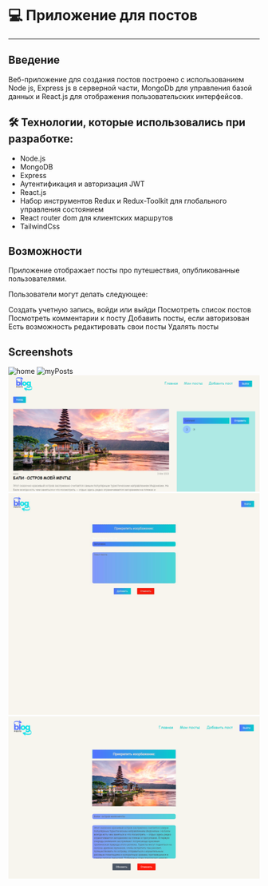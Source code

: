 
# 💻 Приложение для постов

---

## Введение
Веб-приложение для создания постов построено с использованием Node js, Express js в серверной части, MongoDb для управления базой данных и React.js для отображения пользовательских интерфейсов.


## 🛠 Технологии, которые использовались при разработке:


- Node.js
- MongoDB
- Express
- Аутентификация и авторизация JWT
- React.js
- Набор инструментов Redux и Redux-Toolkit для глобального управления состоянием
- React router dom для клиентских маршрутов
- TailwindCss


## Возможности


Приложение отображает посты про путешествия, опубликованные пользователями.

Пользователи могут делать следующее:

Создать учетную запись, войди или выйди
Посмотреть список постов
Посмотреть комментарии к посту
Добавить посты, если авторизован
Есть возможность редактировать свои посты
Удалять посты

## Screenshots


![home](/assets/home.png)
![myPosts](/assets/myPosts.png)
![postDetail](/assets/postDetail.png)
![addPost](/assets//addPost.jpg)
![editPost](/assets//postedit.png)